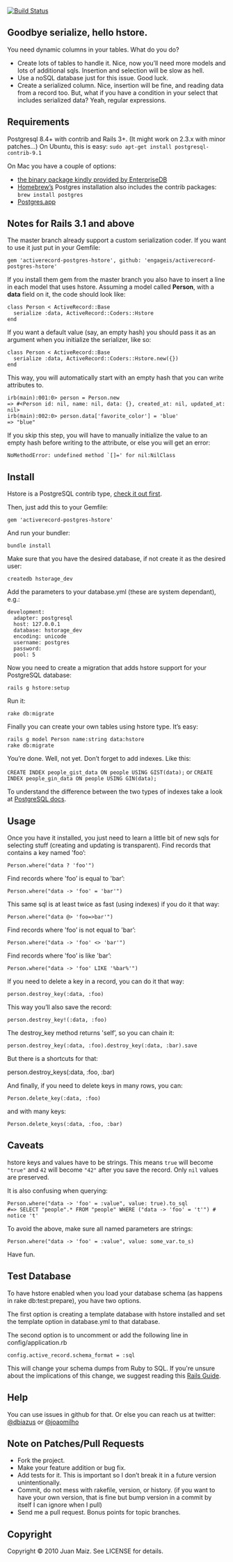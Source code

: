 [![Build Status](https://secure.travis-ci.org/softa/activerecord-postgres-hstore.png?branch=master)](http://travis-ci.org/softa/activerecord-postgres-hstore)

Goodbye serialize, hello hstore.
--------------------------------

You need dynamic columns in your tables. What do you do?

* Create lots of tables to handle it. Nice, now you’ll need more models and lots of additional sqls. Insertion and selection will be slow as hell.
* Use a noSQL database just for this issue. Good luck.
* Create a serialized column. Nice, insertion will be fine, and reading data from a record too. But, what if you have a condition in your select that includes serialized data? Yeah, regular expressions.

Requirements
------------

Postgresql 8.4+ with contrib and Rails 3+. (It
might work on 2.3.x with minor patches…)
On Ubuntu, this is easy: `sudo apt-get install postgresql-contrib-9.1`

On Mac you have a couple of options:

* [the binary package kindly provided by EnterpriseDB](http://www.enterprisedb.com/products-services-training/pgdownload#osx)
* [Homebrew’s](https://github.com/mxcl/homebrew) Postgres installation also includes the contrib packages: `brew install postgres`
* [Postgres.app](http://postgresapp.com/)

Notes for Rails 3.1 and above
-----------------------------

The master branch already support a custom serialization coder.
If you want to use it just put in your Gemfile:

    gem 'activerecord-postgres-hstore', github: 'engageis/activerecord-postgres-hstore'

If you install them gem from the master branch you also have to insert a
line in each model that uses hstore.
Assuming a model called **Person**, with a **data** field on it, the
code should look like:

    class Person < ActiveRecord::Base
      serialize :data, ActiveRecord::Coders::Hstore
    end

If you want a default value (say, an empty hash) you should pass it as an argument when you
initialize the serializer, like so:

    class Person < ActiveRecord::Base
      serialize :data, ActiveRecord::Coders::Hstore.new({})
    end

This way, you will automatically start with an empty hash that you can write attributes to.

    irb(main):001:0> person = Person.new
    => #<Person id: nil, name: nil, data: {}, created_at: nil, updated_at: nil>
    irb(main):002:0> person.data['favorite_color'] = 'blue'
    => "blue"

If you skip this step, you will have to manually initialize the value to an empty hash before
writing to the attribute, or else you will get an error:

    NoMethodError: undefined method `[]=' for nil:NilClass

Install
-------

Hstore is a PostgreSQL contrib type, [check it out first](http://www.postgresql.org/docs/9.2/static/hstore.html).

Then, just add this to your Gemfile:

`gem 'activerecord-postgres-hstore'`

And run your bundler:

`bundle install`

Make sure that you have the desired database, if not create it as the
desired user:

`createdb hstorage_dev`

Add the parameters to your database.yml (these are system dependant),
e.g.:

    development:
      adapter: postgresql
      host: 127.0.0.1
      database: hstorage_dev
      encoding: unicode
      username: postgres
      password:
      pool: 5

Now you need to create a migration that adds hstore support for your
PostgreSQL database:

`rails g hstore:setup`

Run it:

`rake db:migrate`

Finally you can create your own tables using hstore type. It’s easy:

    rails g model Person name:string data:hstore
    rake db:migrate

You’re done.
Well, not yet. Don’t forget to add indexes. Like this:

`CREATE INDEX people_gist_data ON people USING GIST(data);`
or
`CREATE INDEX people_gin_data ON people USING GIN(data);`

To understand the difference between the two types of indexes take a
look at [PostgreSQL docs](http://www.postgresql.org/docs/9.2/static/textsearch-indexes.html).

Usage
-----

Once you have it installed, you just need to learn a little bit of new
sqls for selecting stuff (creating and updating is transparent).
Find records that contains a key named 'foo’:

    Person.where("data ? 'foo'")

Find records where 'foo’ is equal to 'bar’:

    Person.where("data -> 'foo' = 'bar'")

This same sql is at least twice as fast (using indexes) if you do it
that way:

    Person.where("data @> 'foo=>bar'")

Find records where 'foo’ is not equal to 'bar’:

    Person.where("data -> 'foo' <> 'bar'")

Find records where 'foo’ is like 'bar’:

    Person.where("data -> 'foo' LIKE '%bar%'")

If you need to delete a key in a record, you can do it that way:

    person.destroy_key(:data, :foo)

This way you’ll also save the record:

    person.destroy_key!(:data, :foo)

The destroy\_key method returns 'self’, so you can chain it:

    person.destroy_key(:data, :foo).destroy_key(:data, :bar).save

But there is a shortcuts for that:

   person.destroy_keys(:data, :foo, :bar)

And finally, if you need to delete keys in many rows, you can:

    Person.delete_key(:data, :foo)

and with many keys:

    Person.delete_keys(:data, :foo, :bar)

Caveats
-------

hstore keys and values have to be strings. This means `true` will become `"true"` and `42` will become `"42"` after you save the record. Only `nil` values are preserved.

It is also confusing when querying:

    Person.where("data -> 'foo' = :value", value: true).to_sql
    #=> SELECT "people".* FROM "people" WHERE ("data -> 'foo' = 't'") # notice 't'

To avoid the above, make sure all named parameters are strings:

    Person.where("data -> 'foo' = :value", value: some_var.to_s)

Have fun.

Test Database
-------------

To have hstore enabled when you load your database schema (as happens in rake db:test:prepare), you
have two options.

The first option is creating a template database with hstore installed and set the template option
in database.yml to that database.

The second option is to uncomment or add the following line in config/application.rb

    config.active_record.schema_format = :sql

This will change your schema dumps from Ruby to SQL. If you're
unsure about the implications of this change, we suggest reading this
[Rails Guide](http://guides.rubyonrails.org/migrations.html#schema-dumping-and-you).

Help
----

You can use issues in github for that. Or else you can reach us at
twitter: [@dbiazus](https://twitter.com/#!/dbiazus) or [@joaomilho](https://twitter.com/#!/joaomilho)

Note on Patches/Pull Requests
-----------------------------

* Fork the project.
* Make your feature addition or bug fix.
* Add tests for it. This is important so I don’t break it in a future version unintentionally.
* Commit, do not mess with rakefile, version, or history.  (if you want to have your own version, that is fine but bump version in a commit by itself I can ignore when I pull)
* Send me a pull request. Bonus points for topic branches.

Copyright
---------

Copyright © 2010 Juan Maiz. See LICENSE for details.
